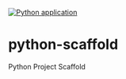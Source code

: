 [![Python application](https://github.com/matiaspakua/python-scaffold/actions/workflows/python-app.yml/badge.svg)](https://github.com/matiaspakua/python-scaffold/actions/workflows/python-app.yml)

# python-scaffold
Python Project Scaffold
